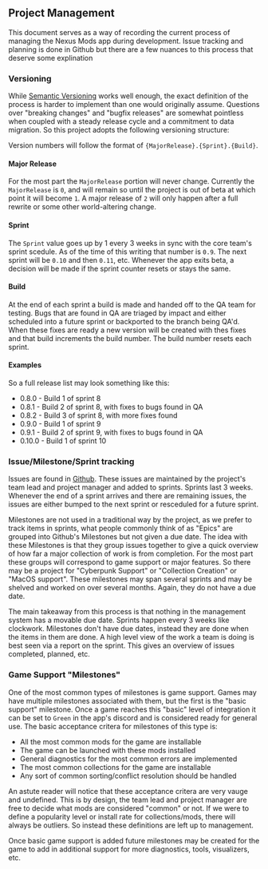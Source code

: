 ## Project Management

This document serves as a way of recording the current process of managing the Nexus Mods app during development. Issue tracking and planning is done in Github but there are 
a few nuances to this process that deserve some explination

### Versioning
While [Semantic Versioning](https://semver.org/) works well enough, the exact definition of the process is harder to implement than one would originally assume. Questions over "breaking changes" 
and "bugfix releases" are somewhat pointless when coupled with a steady release cycle and a commitment to data migration. So this project adopts the following versioning structure:

Version numbers will follow the format of `{MajorRelease}.{Sprint}.{Build}`. 

#### Major Release
For the most part the `MajorRelease` portion will never change. Currently the `MajorRelease` is `0`, and will remain 
so until the project is out of beta at which point it will become `1`. A major release of `2` will only happen after a full rewrite or some other world-altering change. 

#### Sprint
The `Sprint` value goes up by 1 every 3 weeks in sync with the core team's sprint scedule. As of the time of this writing that number is `0.9`. The next sprint will be `0.10` and then `0.11`, etc. 
Whenever the app exits beta, a decision will be made if the sprint counter resets or stays the same. 

#### Build
At the end of each sprint a build is made and handed off to the QA team for testing. Bugs that are found in QA are triaged by impact and either scheduled into a future sprint or backported to the
branch being QA'd. When these fixes are ready a new version will be created with thes fixes and that build increments the build number. The build number resets each sprint.

#### Examples
So a full release list may look something like this:

* 0.8.0 - Build 1 of sprint 8
* 0.8.1 - Build 2 of sprint 8, with fixes to bugs found in QA
* 0.8.2 - Build 3 of sprint 8, with more fixes found
* 0.9.0 - Build 1 of sprint 9
* 0.9.1 - Build 2 of sprint 9, with fixes to bugs found in QA
* 0.10.0 - Build 1 of sprint 10

### Issue/Milestone/Sprint tracking
Issues are found in [Github](https://github.com/Nexus-Mods/NexusMods.App/issues). These issues are maintained by the project's team lead and project manager and added to sprints. Sprints last 3
weeks. Whenever the end of a sprint arrives and there are remaining issues, the issues are either bumped to the next sprint or resceduled for a future sprint.

Milestones are not used in a traditional way by the project, as we prefer to track items in sprints, what people commonly think of as "Epics" are grouped into Github's Milestones but not given a 
due date. The idea with these Milestones is that they group issues together to give a quick overview of how far a major collection of work is from completion. For
the most part these groups will correspond to game support or major features. So there may be a project for "Cyberpunk Support" or "Collection Creation" or "MacOS support". These milestones may 
span several sprints and may be shelved and worked on over several months. Again, they do not have a due date.

The main takeaway from this process is that nothing in the management system has a movable due date. Sprints happen every 3 weeks like clockwork. Milestones don't have due dates, instead
they are done when the items in them are done. A high level view of the work a team is doing is best seen via a report on the sprint. This gives an overview of issues completed, planned, etc.

### Game Support "Milestones"
One of the most common types of milestones is game support. Games may have multiple milestones associated with them, but the first is the "basic support" milestone. Once a game reaches this
"basic" level of integration it can be set to `Green` in the app's discord and is considered ready for general use. The basic acceptance critera for milestones of this type is:

* All the most common mods for the game are installable
* The game can be launched with these mods installed
* General diagnostics for the most common errors are implemented
* The most common collections for the game are installable
* Any sort of common sorting/conflict resolution should be handled

An astute reader will notice that these acceptance critera are very vauge and undefined. This is by design, the team lead and project manager are free to decide what mods are considered "common"
or not. If we were to define a popularity level or install rate for collections/mods, there will always be outliers. So instead these definitions are left up to management. 

Once basic game support is added future milestones may be created for the game to add in additional support for more diagnostics, tools, visualizers, etc. 
